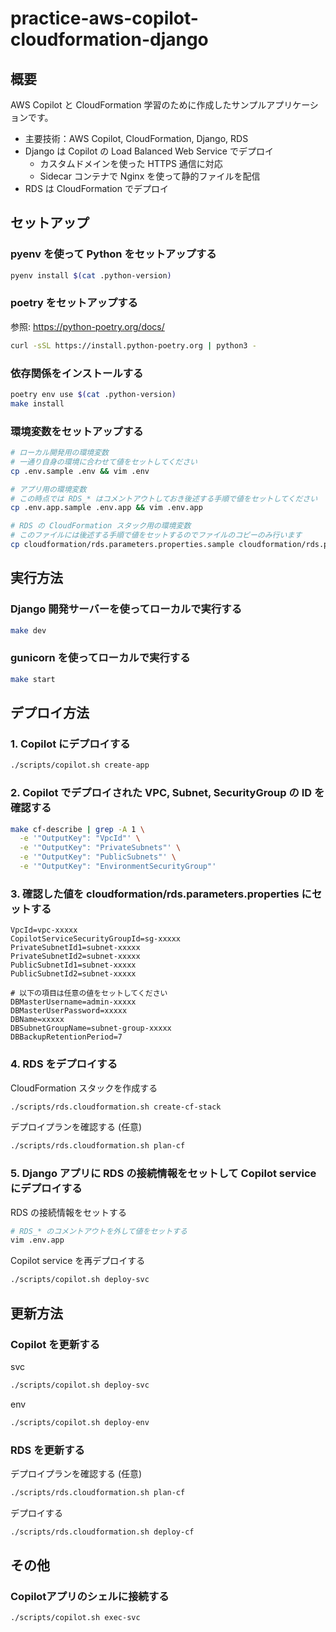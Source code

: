 # practice-aws-copilot-cloudformation-django

## 概要

AWS Copilot と CloudFormation 学習のために作成したサンプルアプリケーションです。
- 主要技術：AWS Copilot, CloudFormation, Django, RDS
- Django は Copilot の Load Balanced Web Service でデプロイ
  - カスタムドメインを使った HTTPS 通信に対応
  - Sidecar コンテナで Nginx を使って静的ファイルを配信
- RDS は CloudFormation でデプロイ

## セットアップ

### pyenv を使って Python をセットアップする

```bash
pyenv install $(cat .python-version)
```

### poetry をセットアップする
参照: https://python-poetry.org/docs/

```bash
curl -sSL https://install.python-poetry.org | python3 -
```

### 依存関係をインストールする

```bash
poetry env use $(cat .python-version)
make install
```

### 環境変数をセットアップする

```bash
# ローカル開発用の環境変数
# 一通り自身の環境に合わせて値をセットしてください
cp .env.sample .env && vim .env

# アプリ用の環境変数
# この時点では RDS_* はコメントアウトしておき後述する手順で値をセットしてください
cp .env.app.sample .env.app && vim .env.app

# RDS の CloudFormation スタック用の環境変数
# このファイルには後述する手順で値をセットするのでファイルのコピーのみ行います
cp cloudformation/rds.parameters.properties.sample cloudformation/rds.parameters.properties
```

## 実行方法

### Django 開発サーバーを使ってローカルで実行する

```bash
make dev
```

### gunicorn を使ってローカルで実行する

```bash
make start
```

## デプロイ方法

### 1. Copilot にデプロイする

```bash
./scripts/copilot.sh create-app
```

### 2. Copilot でデプロイされた VPC, Subnet, SecurityGroup の ID を確認する

```bash
make cf-describe | grep -A 1 \
  -e '"OutputKey": "VpcId"' \
  -e '"OutputKey": "PrivateSubnets"' \
  -e '"OutputKey": "PublicSubnets"' \
  -e '"OutputKey": "EnvironmentSecurityGroup"' 
```

### 3. 確認した値を cloudformation/rds.parameters.properties にセットする

```properties
VpcId=vpc-xxxxx
CopilotServiceSecurityGroupId=sg-xxxxx
PrivateSubnetId1=subnet-xxxxx
PrivateSubnetId2=subnet-xxxxx
PublicSubnetId1=subnet-xxxxx
PublicSubnetId2=subnet-xxxxx

# 以下の項目は任意の値をセットしてください
DBMasterUsername=admin-xxxxx
DBMasterUserPassword=xxxxx
DBName=xxxxx
DBSubnetGroupName=subnet-group-xxxxx
DBBackupRetentionPeriod=7
```

### 4. RDS をデプロイする

CloudFormation スタックを作成する
```bash
./scripts/rds.cloudformation.sh create-cf-stack
```

デプロイプランを確認する (任意)
```bash
./scripts/rds.cloudformation.sh plan-cf
```

### 5. Django アプリに RDS の接続情報をセットして Copilot service にデプロイする

RDS の接続情報をセットする
```bash
# RDS_* のコメントアウトを外して値をセットする
vim .env.app
```

Copilot service を再デプロイする
```bash
./scripts/copilot.sh deploy-svc
```





## 更新方法

### Copilot を更新する

svc

```bash
./scripts/copilot.sh deploy-svc
```

env

```bash
./scripts/copilot.sh deploy-env
```

### RDS を更新する

デプロイプランを確認する (任意)
```bash
./scripts/rds.cloudformation.sh plan-cf
```

デプロイする
```bash
./scripts/rds.cloudformation.sh deploy-cf
```

## その他

### Copilotアプリのシェルに接続する

```bash
./scripts/copilot.sh exec-svc
```

